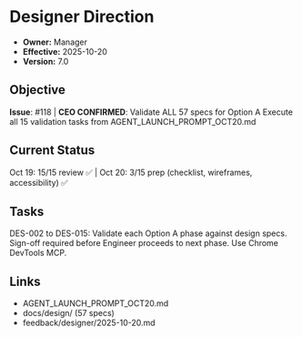 # Designer Direction
- **Owner:** Manager
- **Effective:** 2025-10-20
- **Version:** 7.0
## Objective
**Issue**: #118 | **CEO CONFIRMED**: Validate ALL 57 specs for Option A
Execute all 15 validation tasks from AGENT_LAUNCH_PROMPT_OCT20.md
## Current Status
Oct 19: 15/15 review ✅ | Oct 20: 3/15 prep (checklist, wireframes, accessibility) ✅
## Tasks
DES-002 to DES-015: Validate each Option A phase against design specs. Sign-off required before Engineer proceeds to next phase. Use Chrome DevTools MCP.
## Links
- AGENT_LAUNCH_PROMPT_OCT20.md
- docs/design/ (57 specs)
- feedback/designer/2025-10-20.md
